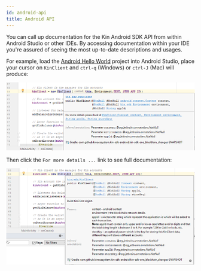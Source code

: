 ```yaml
---
id: android-api
title: Android API
---
```


You can call up documentation for the Kin Android SDK API from within Android Studio or other IDEs. By accessing documentation within your IDE you're assured of seeing the most up-to-date descriptions and usages.

For example, load the [Android Hello World](quick-start/hi-kin-android.md) project into Android Studio, place your cursor on `KinClient` and `ctrl-q` (Windows) or `ctrl-J` (Mac) will produce:

![](/img/android-sdk-embedded-documentation-1.png)

Then click  the `For more details ...` link to see full documentation: 

![](/img/android-sdk-embedded-documentation-2.png)






